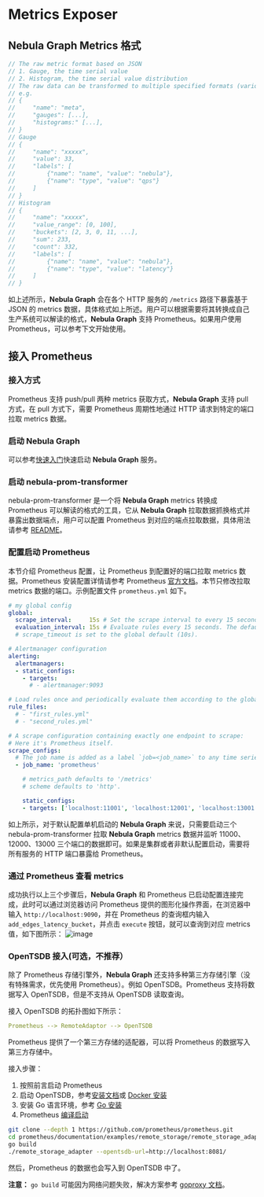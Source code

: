 # Metrics Exposer

## Nebula Graph Metrics 格式

```cpp
// The raw metric format based on JSON
// 1. Gauge, the time serial value
// 2. Histogram, the time serial value distribution
// The raw data can be transformed to multiple specified formats (various user-defined metric formats)
// e.g.
// {
//     "name": "meta",
//     "gauges": [...],
//     "histograms:" [...],
// }
// Gauge
// {
//     "name": "xxxxx",
//     "value": 33,
//     "labels": [
//         {"name": "name", "value": "nebula"},
//         {"name": "type", "value": "qps"}
//     ]
// }
// Histogram
// {
//     "name": "xxxxx",
//     "value_range": [0, 100],
//     "buckets": [2, 3, 0, 11, ...],
//     "sum": 233,
//     "count": 332,
//     "labels": [
//         {"name": "name", "value": "nebula"},
//         {"name": "type", "value": "latency"}
//     ]
// }
```

如上述所示，**Nebula Graph** 会在各个 HTTP 服务的 `/metrics` 路径下暴露基于 JSON 的 metrics 数据，具体格式如上所述。用户可以根据需要将其转换成自己生产系统可以解读的格式，**Nebula Graph** 支持 Prometheus。如果用户使用 Prometheus，可以参考下文开始使用。

## 接入 Prometheus

### 接入方式

Prometheus 支持 push/pull 两种 metrics 获取方式，**Nebula Graph** 支持 pull 方式，在 pull 方式下，需要 Prometheus 周期性地通过 HTTP 请求到特定的端口拉取 metrics 数据。

### 启动 Nebula Graph

可以参考[快速入门](https://github.com/vesoft-inc/nebula/blob/master/docs/manual-CN/1.overview/2.quick-start/1.get-started.md)快速启动 **Nebula Graph** 服务。

### 启动 nebula-prom-transformer

nebula-prom-transformer 是一个将 **Nebula Graph** metrics 转换成 Prometheus 可以解读的格式的工具，它从 **Nebula Graph** 拉取数据抓换格式并暴露出数据端点，用户可以配置 Prometheus 到对应的端点拉取数据，具体用法请参考 [README](https://github.com/Shylock-Hg/nebula-prom-transformer)。

### 配置启动 Prometheus

本节介绍 Prometheus 配置，让 Prometheus 到配置好的端口拉取 metrics 数据。Prometheus 安装配置详情请参考 Prometheus [官方文档](https://prometheus.io/docs/prometheus/latest/getting_started/)。本节只修改拉取 metrics 数据的端口。示例配置文件 `prometheus.yml` 如下。

```yaml
# my global config
global:
  scrape_interval:     15s # Set the scrape interval to every 15 seconds. Default is every 1 minute.
  evaluation_interval: 15s # Evaluate rules every 15 seconds. The default is every 1 minute.
  # scrape_timeout is set to the global default (10s).

# Alertmanager configuration
alerting:
  alertmanagers:
  - static_configs:
    - targets:
      # - alertmanager:9093

# Load rules once and periodically evaluate them according to the global 'evaluation_interval'.
rule_files:
  # - "first_rules.yml"
  # - "second_rules.yml"

# A scrape configuration containing exactly one endpoint to scrape:
# Here it's Prometheus itself.
scrape_configs:
  # The job name is added as a label `job=<job_name>` to any time series scraped from this config.
  - job_name: 'prometheus'

    # metrics_path defaults to '/metrics'
    # scheme defaults to 'http'.

    static_configs:
    - targets: ['localhost:11001', 'localhost:12001', 'localhost:13001']
```

如上所示，对于默认配置单机启动的 **Nebula Graph** 来说，只需要启动三个 nebula-prom-transformer 拉取 **Nebula Graph** metrics 数据并监听 11000、12000、13000 三个端口的数据即可。如果是集群或者非默认配置启动，需要将所有服务的 HTTP 端口暴露给 Prometheus。

### 通过 Prometheus 查看 metrics

成功执行以上三个步骤后，**Nebula Graph** 和 Prometheus 已启动配置连接完成，此时可以通过浏览器访问 Prometheus 提供的图形化操作界面，在浏览器中输入 `http://localhost:9090`，并在 Prometheus 的查询框内输入 `add_edges_latency_bucket`，并点击 `execute` 按钮，就可以查询到对应 metrics 值，如下图所示：
![image](https://user-images.githubusercontent.com/42762957/69702038-465c3200-1129-11ea-8641-2ece295390a1.png)

### OpenTSDB 接入(可选，不推荐）

除了 Prometheus 存储引擎外，**Nebula Graph** 还支持多种第三方存储引擎（没有特殊需求，优先使用 Prometheus）。例如 OpenTSDB。Prometheus 支持将数据写入 OpenTSDB，但是不支持从 OpenTSDB 读取查询。

接入 OpenTSDB 的拓扑图如下所示：

```yaml
Prometheus --> RemoteAdaptor --> OpenTSDB
```

Prometheus 提供了一个第三方存储的适配器，可以将 Prometheus 的数据写入第三方存储中。

接入步骤：

1. 按照前言启动 Prometheus
2. 启动 OpenTSDB，参考[安装文档](http://opentsdb.net/docs/build/html/installation.html)或 [Docker 安装](https://hub.docker.com/r/opentsdb/opentsdb)
3. 安装 Go 语言环境，参考 [Go 安装](https://golang.org/doc/install)
4. Prometheus [编译启动](https://github.com/prometheus/prometheus/tree/master/documentation/examples/remote_storage/remote_storage_adapter)

```bash
git clone --depth 1 https://github.com/prometheus/prometheus.git
cd prometheus/documentation/examples/remote_storage/remote_storage_adapter
go build
./remote_storage_adapter --opentsdb-url=http://localhost:8081/
```

然后，Prometheus 的数据也会写入到 OpenTSDB 中了。

**注意：** `go build` 可能因为网络问题失败，解决方案参考 [goproxy 文档](https://github.com/goproxy/goproxy.cn)。
